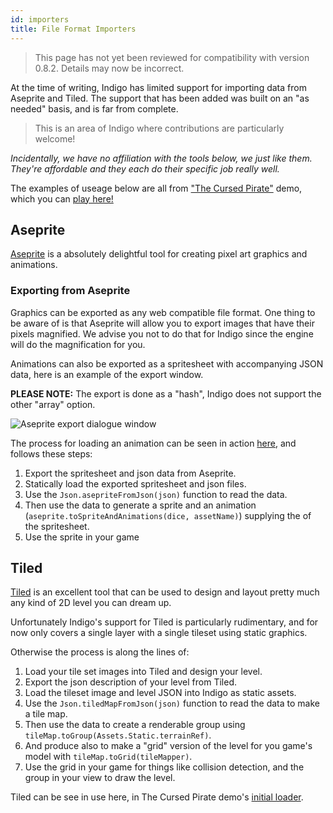 ```yaml
---
id: importers
title: File Format Importers
---
```


> This page has not yet been reviewed for compatibility with version 0.8.2. Details may now be incorrect.

At the time of writing, Indigo has limited support for importing data from Aseprite and Tiled. The support that has been added was built on an "as needed" basis, and is far from complete.

> This is an area of Indigo where contributions are particularly welcome!

_Incidentally, we have no affiliation with the tools below, we just like them. They're affordable and they each do their specific job really well._

The examples of useage below are all from ["The Cursed Pirate"](https://github.com/PurpleKingdomGames/indigo-examples/tree/master/demos/pirate) demo, which you can [play here!](http://localhost:3000/pirate.html)

## Aseprite

[Aseprite](https://www.aseprite.org/) is a absolutely delightful tool for creating pixel art graphics and animations.

### Exporting from Aseprite

Graphics can be exported as any web compatible file format. One thing to be aware of is that Aseprite will allow you to export images that have their pixels magnified. We advise you not to do that for Indigo since the engine will do the magnification for you.

Animations can also be exported as a spritesheet with accompanying JSON data, here is an example of the export window.

**PLEASE NOTE:** The export is done as a "hash", Indigo does not support the other "array" option.

![Aseprite export dialogue window](/img/aseprite_export.png "Aseprite export dialogue window")

The process for loading an animation can be seen in action [here](https://github.com/PurpleKingdomGames/indigo-examples/blob/master/demos/pirate/src/main/scala/pirate/core/InitialLoad.scala#L96), and follows these steps:

1. Export the spritesheet and json data from Aseprite.
2. Statically load the exported spritesheet and json files.
3. Use the `Json.asepriteFromJson(json)` function to read the data.
4. Then use the data to generate a sprite and an animation (`aseprite.toSpriteAndAnimations(dice, assetName)`) supplying the of the spritesheet.
5. Use the sprite in your game

## Tiled

[Tiled](https://www.mapeditor.org/) is an excellent tool that can be used to design and layout pretty much any kind of 2D level you can dream up.

Unfortunately Indigo's support for Tiled is particularly rudimentary, and for now only covers a single layer with a single tileset using static graphics.

Otherwise the process is along the lines of:

1. Load your tile set images into Tiled and design your level.
2. Export the json description of your level from Tiled.
3. Load the tileset image and level JSON into Indigo as static assets.
4. Use the `Json.tiledMapFromJson(json)` function to read the data to make a tile map.
5. Then use the data to create a renderable group using `tileMap.toGroup(Assets.Static.terrainRef)`.
6. And produce also to make a "grid" version of the level for you game's model with `tileMap.toGrid(tileMapper)`.
7. Use the grid in your game for things like collision detection, and the group in your view to draw the level.

Tiled can be see in use here, in The Cursed Pirate demo's [initial loader](https://github.com/PurpleKingdomGames/indigo-examples/blob/master/demos/pirate/src/main/scala/pirate/core/InitialLoad.scala#L73).
